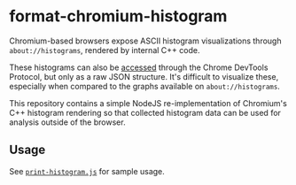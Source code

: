 # format-chromium-histogram

Chromium-based browsers expose ASCII histogram visualizations through `about://histograms`, rendered by internal C++ code.

These histograms can also be [accessed](https://chromedevtools.github.io/devtools-protocol/tot/Browser/#method-getHistogram) through the Chrome DevTools Protocol, but only as a raw JSON structure.
It's difficult to visualize these, especially when compared to the graphs available on `about://histograms`.

This repository contains a simple NodeJS re-implementation of Chromium's C++ histogram rendering so that collected histogram data can be used for analysis outside of the browser.

## Usage

See [`print-histogram.js`](/print-histogram.js) for sample usage.
